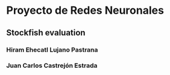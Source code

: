 # Proyecto de Redes Neuronales
## Stockfish evaluation
### Hiram Ehecatl Lujano Pastrana
### Juan Carlos Castrejón Estrada
